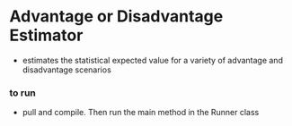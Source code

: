 # Advantage or Disadvantage Estimator
 - estimates the statistical expected value for a variety of advantage and disadvantage scenarios
### to run
 - pull and compile. Then run the main method in the Runner class
